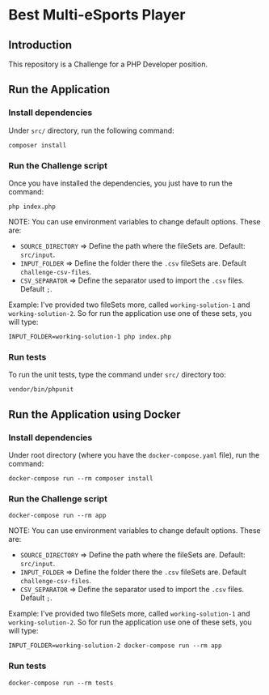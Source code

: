 # Best Multi-eSports Player

## Introduction

This repository is a Challenge for a PHP Developer position.

## Run the Application

### Install dependencies

Under `src/` directory, run the following command:

```
composer install
```

### Run the Challenge script

Once you have installed the dependencies, you just have to run the command:

```
php index.php
```

NOTE: You can use environment variables to change default options. These are:

- `SOURCE_DIRECTORY` => Define the path where the fileSets are. Default: `src/input`.
- `INPUT_FOLDER` => Define the folder there the `.csv` fileSets are. Default `challenge-csv-files`.
- `CSV_SEPARATOR` => Define the separator used to import the `.csv` files. Default `;`.

Example: I've provided two fileSets more, called `working-solution-1` and `working-solution-2`.
So for run the application use one of these sets, you will type:

```
INPUT_FOLDER=working-solution-1 php index.php
```

### Run tests

To run the unit tests, type the command under `src/` directory too:

```
vendor/bin/phpunit
```

## Run the Application using Docker

### Install dependencies

Under root directory (where you have the `docker-compose.yaml` file), run the command:

```
docker-compose run --rm composer install
```

### Run the Challenge script

```
docker-compose run --rm app
```

NOTE: You can use environment variables to change default options. These are:

- `SOURCE_DIRECTORY` => Define the path where the fileSets are. Default: `src/input`.
- `INPUT_FOLDER` => Define the folder there the `.csv` fileSets are. Default `challenge-csv-files`.
- `CSV_SEPARATOR` => Define the separator used to import the `.csv` files. Default `;`.

Example: I've provided two fileSets more, called `working-solution-1` and `working-solution-2`.
So for run the application use one of these sets, you will type:

```
INPUT_FOLDER=working-solution-2 docker-compose run --rm app
```

### Run tests

```
docker-compose run --rm tests
```
